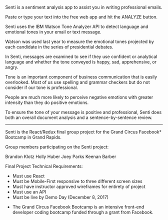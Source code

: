 Senti is a sentiment analysis app to assist you in writing professional emails.

Paste or type your text into the free web app and hit the ANALYZE button.

Senti uses the IBM Watson Tone Analyzer API to detect language and emotional tones in your email or text message. 

Watson was used last year to measure the emotional tones projected by each candidate in the series of presidential debates.

In Senti, messages are examined to see if they use confident or analytical language and whether the tone conveyed is happy, sad, apprehensive, or angry.

Tone is an important component of business communication that is easily overlooked. Most of us use spelling and grammar checkers but do not consider if our tone is professional.

People are much more likely to perceive negative emotions with greater intensity than they do positive emotions.

To ensure the tone of your message is positive and professional, Senti does both an overall document analysis and a sentence-by-sentence review.

----
Senti is the React/Redux final group project for the Grand Circus Facebook* Bootcamp in Grand Rapids.

Group members participating on the Senti project:

Brandon Klotz
Holly Huber
Joey Parks
Keenan Barber

Final Project Technical Requirements:
- Must use React
- Must be Mobile-First responsive to three different screen sizes
- Must have instructor approved wireframes for entirety of project 
- Must use an API
- Must be live by Demo Day (December 8, 2017)

* The Grand Circus Facebook Bootcamp is an intensive front-end developer coding bootcamp funded through a grant from Facebook.